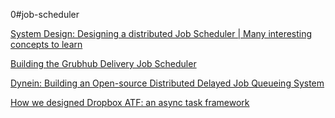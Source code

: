 0#job-scheduler

[System Design: Designing a distributed Job Scheduler | Many interesting concepts to learn](https://leetcode.com/discuss/general-discussion/1082786/System-Design%3A-Designing-a-distributed-Job-Scheduler-or-Many-interesting-concepts-to-learn)

[Building the Grubhub Delivery Job Scheduler](https://bytes.grubhub.com/building-the-grubhub-delivery-job-scheduler-d816f4e4a999)

[Dynein: Building an Open-source Distributed Delayed Job Queueing System](https://medium.com/airbnb-engineering/dynein-building-a-distributed-delayed-job-queueing-system-93ab10f05f99)

[How we designed Dropbox ATF: an async task framework](https://dropbox.tech/infrastructure/asynchronous-task-scheduling-at-dropbox)